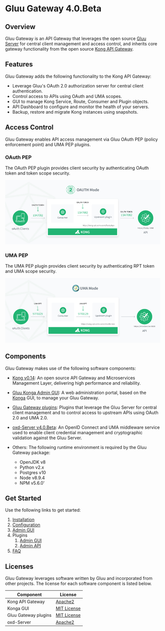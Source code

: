 # Gluu Gateway 4.0.Beta

## Overview

Gluu Gateway is an API Gateway that leverages the open source [Gluu Server](https://gluu.org/) for central client management and access control, and inherits core gateway functionality from the open source [Kong API Gateway](https://konghq.com/kong-community-edition/). 

## Features
Gluu Gateway adds the following functionality to the Kong API Gateway:

- Leverage Gluu's OAuth 2.0 authorization server for central client authentication.
- Control access to APIs using OAuth and UMA scopes.
- GUI to manage Kong Service, Route, Consumer and Plugin objects.
- API Dashboard to configure and monitor the health of your servers.
- Backup, restore and migrate Kong instances using snapshots.    

## Access Control
Gluu Gateway enables API access management via Gluu OAuth PEP (policy enforcement point) and UMA PEP plugins.

### OAuth PEP
The OAuth PEP plugin provides client security by authenticating OAuth token and token scope security.

![OAuth PEP diagram](img/diagram-oauth-mode.jpg)

### UMA PEP
The UMA PEP plugin provides client security by authenticating RPT token and UMA scope security.

![UMA PEP diagram](img/diagram-uma-mode.jpg)

## Components

Gluu Gateway makes use of the following software components:

- [Kong v0.14](https://getkong.org): An open source API Gateway and Microservices Management Layer, delivering high performance and reliability.

- [Gluu Konga Admin GUI](https://github.com/GluuFederation/gluu-gateway/tree/master/konga): A web administration portal, based on the [Konga](https://github.com/pantsel/konga) GUI, to manage your Gluu Gateway.

- [Gluu Gateway plugins](https://github.com/GluuFederation/gluu-gateway): Plugins that leverage the Gluu Server for central client management and to control access to upstream APIs using OAuth 2.0 and UMA 2.0.

- [oxd-Server v4.0.Beta](https://oxd.gluu.org): An OpenID Connect and UMA middleware service used to enable client credential management and cryptographic validation against the Gluu Server.

- Others: The following runtime environment is required by the Gluu Gateway package: 
    - OpenJDK v8
    - Python v2.x
    - Postgres v10
    - Node v8.9.4
    - NPM v5.6.0'
    
## Get Started

Use the following links to get started:  

1. [Installation](./installation.md)
1. [Configuration](./configuration.md)
1. [Admin GUI](./admin-gui.md)
1. Plugins
    1. [Admin GUI](./plugin/gui.md)
    2. [Admin API](./plugin/api.md)
1. [FAQ](./faq.md)

## Licenses

Gluu Gateway leverages software written by Gluu and incorporated from other projects. The license for each software component is listed below.

| Component | License |
|-----------|---------|
| Kong API Gateway | [Apache2]( http://www.apache.org/licenses/LICENSE-2.0) |
| Konga GUI | [MIT License](http://opensource.org/licenses/MIT) |
| Gluu Gateway plugins | [MIT License](http://opensource.org/licenses/MIT) |
| oxd-Server | [Apache2]( http://www.apache.org/licenses/LICENSE-2.0) |
